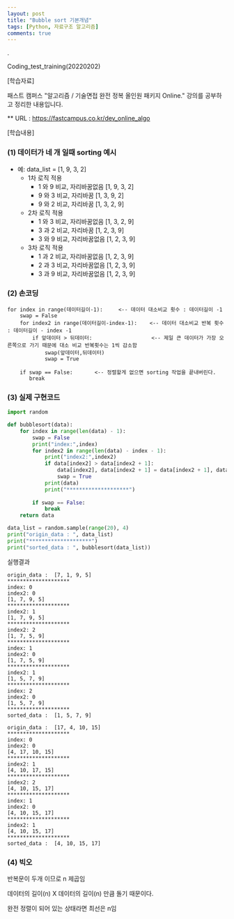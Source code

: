 ```yaml
---
layout: post
title: "Bubble sort 기본개념"
tags: [Python, 자료구조 알고리즘]
comments: true
---
```


.

Coding_test_training(20220202)

[학습자료]

패스트 캠퍼스 "알고리즘 / 기술면접 완전 정복 올인원 패키지 Online." 강의를 공부하고 정리한 내용입니다.

** URL : https://fastcampus.co.kr/dev_online_algo

[학습내용]

### (1) 데이터가 네 개 일때 sorting 예시
  - 예: data_list = [1, 9, 3, 2]
    - 1차 로직 적용
      - 1 와 9 비교, 자리바꿈없음 [1, 9, 3, 2]
      - 9 와 3 비교, 자리바꿈 [1, 3, 9, 2]
      - 9 와 2 비교, 자리바꿈 [1, 3, 2, 9]
    - 2차 로직 적용
      - 1 와 3 비교, 자리바꿈없음 [1, 3, 2, 9]
      - 3 과 2 비교, 자리바꿈 [1, 2, 3, 9]
      - 3 와 9 비교, 자리바꿈없음 [1, 2, 3, 9]
    - 3차 로직 적용
      - 1 과 2 비교, 자리바꿈없음 [1, 2, 3, 9]
      - 2 과 3 비교, 자리바꿈없음 [1, 2, 3, 9]
      - 3 과 9 비교, 자리바꿈없음 [1, 2, 3, 9]

### (2) 손코딩

```text
for index in range(데이터길이-1):     <-- 데이터 대소비교 횟수 : 데이터길이 -1
    swap = False
    for index2 in range(데이터길이-index-1):    <-- 데이터 대소비교 반복 횟수 : 데이터길이 - index -1
        if 앞데이터 > 뒤데이터:                   <-- 제일 큰 데이터가 가장 오른쪽으로 가기 때문에 대소 비교 반복횟수는 1씩 감소함
            swap(앞데이터,뒤데이터)
            swap = True
        
    if swap == False:       <-- 정렬할게 없으면 sorting 작업을 끝내버린다.
       break
```

### (3) 실제 구현코드

```python
import random

def bubblesort(data):
    for index in range(len(data) - 1):
        swap = False
        print("index:",index)
        for index2 in range(len(data) - index - 1):
            print("index2:",index2)
            if data[index2] > data[index2 + 1]:
                data[index2], data[index2 + 1] = data[index2 + 1], data[index2]
                swap = True
            print(data)
            print("********************")
        
        if swap == False:
            break
    return data

data_list = random.sample(range(20), 4)
print("origin_data : ", data_list)
print("********************")
print("sorted_data : ", bubblesort(data_list))
```

실행결과

```text
origin_data :  [7, 1, 9, 5]
********************
index: 0
index2: 0
[1, 7, 9, 5]
********************
index2: 1
[1, 7, 9, 5]
********************
index2: 2
[1, 7, 5, 9]
********************
index: 1
index2: 0
[1, 7, 5, 9]
********************
index2: 1
[1, 5, 7, 9]
********************
index: 2
index2: 0
[1, 5, 7, 9]
********************
sorted_data :  [1, 5, 7, 9]
```

```text
origin_data :  [17, 4, 10, 15]
********************
index: 0
index2: 0
[4, 17, 10, 15]
********************
index2: 1
[4, 10, 17, 15]
********************
index2: 2
[4, 10, 15, 17]
********************
index: 1
index2: 0
[4, 10, 15, 17]
********************
index2: 1
[4, 10, 15, 17]
********************
sorted_data :  [4, 10, 15, 17]
```

### (4) 빅오

반복문이 두개 이므로 n 제곱임

데이터의 길이(n) X 데이터의 길이(n) 만큼 돌기 때문이다.

완전 정렬이 되어 있는 상태라면 최선은 n임